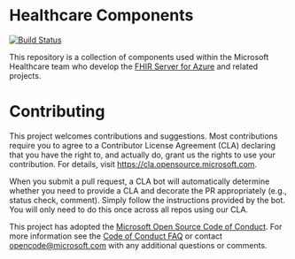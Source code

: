 
# Healthcare Components
[![Build Status](https://microsofthealthoss.visualstudio.com/FhirServer/_apis/build/status/healthcare-components%20CI?branchName=master)](https://microsofthealthoss.visualstudio.com/FhirServer/_build/latest?definitionId=21&branchName=master)

This repository is a collection of components used within the Microsoft Healthcare team who develop the [FHIR Server for Azure](https://github.com/microsoft/fhir-server) and related
projects.

# Contributing

This project welcomes contributions and suggestions.  Most contributions require you to agree to a
Contributor License Agreement (CLA) declaring that you have the right to, and actually do, grant us
the rights to use your contribution. For details, visit https://cla.opensource.microsoft.com.

When you submit a pull request, a CLA bot will automatically determine whether you need to provide
a CLA and decorate the PR appropriately (e.g., status check, comment). Simply follow the instructions
provided by the bot. You will only need to do this once across all repos using our CLA.

This project has adopted the [Microsoft Open Source Code of Conduct](https://opensource.microsoft.com/codeofconduct/).
For more information see the [Code of Conduct FAQ](https://opensource.microsoft.com/codeofconduct/faq/) or
contact [opencode@microsoft.com](mailto:opencode@microsoft.com) with any additional questions or comments.
